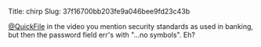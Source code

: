Title: chirp
Slug: 37f16700bb203fe9a046bee9fd23c43b

<a href="http://twitter.com/QuickFile">@QuickFile</a> in the video you mention security standards as used in banking, but then the password field err's with "...no symbols". Eh?
